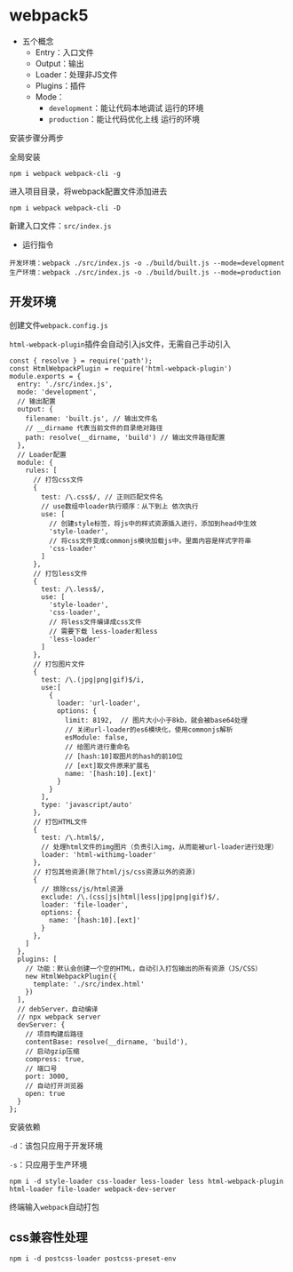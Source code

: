 # webpack5

- 五个概念
  - Entry：入口文件
  - Output：输出
  - Loader：处理非JS文件
  - Plugins：插件
  - Mode：
    - `development`：能让代码本地调试 运行的环境
    - `production`：能让代码优化上线 运行的环境



安装步骤分两步

全局安装

```SHELL
npm i webpack webpack-cli -g
```

进入项目目录，将webpack配置文件添加进去

```SHELL
npm i webpack webpack-cli -D
```



新建入口文件：`src/index.js`



- 运行指令

```SHELL
开发环境：webpack ./src/index.js -o ./build/built.js --mode=development
生产环境：webpack ./src/index.js -o ./build/built.js --mode=production
```



## 开发环境

创建文件`webpack.config.js`

`html-webpack-plugin`插件会自动引入js文件，无需自己手动引入

```JS
const { resolve } = require('path');
const HtmlWebpackPlugin = require('html-webpack-plugin')
module.exports = {
  entry: './src/index.js', 
  mode: 'development',
  // 输出配置
  output: {
    filename: 'built.js', // 输出文件名
    // __dirname 代表当前文件的目录绝对路径
    path: resolve(__dirname, 'build') // 输出文件路径配置
  },
  // Loader配置
  module: {
  	rules: [
      // 打包css文件
      {
        test: /\.css$/, // 正则匹配文件名
        // use数组中loader执行顺序：从下到上 依次执行
        use: [
          // 创建style标签，将js中的样式资源插入进行，添加到head中生效
          'style-loader',
          // 将css文件变成commonjs模块加载js中，里面内容是样式字符串
          'css-loader'
        ]
      },
      // 打包less文件
      {
        test: /\.less$/,
        use: [
          'style-loader',
          'css-loader',
          // 将less文件编译成css文件
          // 需要下载 less-loader和less
          'less-loader'
        ]
      },
      // 打包图片文件
      {
        test: /\.(jpg|png|gif)$/i,
        use:[
          {
            loader: 'url-loader',
            options: {
              limit: 8192,  // 图片大小小于8kb，就会被base64处理
              // 关闭url-loader的es6模块化，使用commonjs解析
              esModule: false,
              // 给图片进行重命名
              // [hash:10]取图片的hash的前10位
              // [ext]取文件原来扩展名
              name: '[hash:10].[ext]'
            }
          }
        ],
        type: 'javascript/auto'
      },
      // 打包HTML文件
      {
        test: /\.html$/,
        // 处理html文件的img图片（负责引入img，从而能被url-loader进行处理）
        loader: 'html-withimg-loader'
      },
      // 打包其他资源(除了html/js/css资源以外的资源)
      {
        // 排除css/js/html资源
        exclude: /\.(css|js|html|less|jpg|png|gif)$/,
        loader: 'file-loader',
        options: {
          name: '[hash:10].[ext]'
        }
      },
    ]
  },
  plugins: [
    // 功能：默认会创建一个空的HTML，自动引入打包输出的所有资源（JS/CSS）
    new HtmlWebpackPlugin({
      template: './src/index.html'
    })
  ],
  // debServer，自动编译
  // npx webpack server
  devServer: {
    // 项目构建后路径
    contentBase: resolve(__dirname, 'build'),
    // 启动gzip压缩
    compress: true,
    // 端口号
    port: 3000,
    // 自动打开浏览器
    open: true
  }
};
```



安装依赖

`-d`：该包只应用于开发环境

`-s`：只应用于生产环境

```SHELL
npm i -d style-loader css-loader less-loader less html-webpack-plugin html-loader file-loader webpack-dev-server
```



终端输入`webpack`自动打包









## css兼容性处理



```SHELL
npm i -d postcss-loader postcss-preset-env
```



